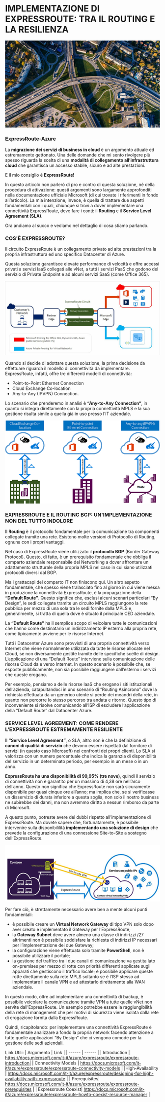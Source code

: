 # IMPLEMENTAZIONE DI EXPRESSROUTE: TRA IL ROUTING E LA RESILIENZA

![Federico_resize_autostrada](https://github.com/FMaestaIT/publicRepo/blob/e135aff374c71b2c4c8cbc797167ca12649a9bc2/expressroute/IMG/Federico_resize_autostrada-compressor.jpg?raw=true)

### ExpressRoute-Azure
La **migrazione dei servizi di business in cloud** è un argomento attuale ed estremamente gettonato. Una delle domande che mi sento rivolgere più spesso riguarda la scelta di una **modalità di collegamento all’infrastruttura cloud** che garantisca un accesso stabile, sicuro e ad alte prestazioni.

E il mio consiglio è **ExpressRoute!**

In questo articolo non parlerò di pro e contro di questa soluzione, né della procedura di attivazione: questi argomenti sono largamente approfonditi nella documentazione ufficiale Microsoft (di cui trovate i riferimenti in fondo all’articolo). La mia intenzione, invece, è quella di trattare due aspetti fondamentali con i quali, chiunque si trovi a dover implementare una connettività ExpressRoute, deve fare i conti: il **Routing** e il **Service Level Agreement (SLA)**.

Ora andiamo al succo e vediamo nel dettaglio di cosa stiamo parlando.

### COS'È EXPRESSROUTE?
Il circuito ExpressRoute è un collegamento privato ad alte prestazioni tra la propria infrastruttura ed uno specifico Datacenter di Azure.

Questa soluzione garantisce elevate performance di velocità e offre accessi privati a servizi IaaS collegati alle vNet, a tutti i servizi PaaS che godono del servizio di Private Endpoint e ad alcuni servizi SaaS (come Office 365).

![Federico_Resize_expressroute-connection-overviewedited](https://github.com/FMaestaIT/publicRepo/blob/main/expressroute/IMG/Federico_Resize_expressroute-connection-overviewedited-compressor.jpg?raw=true)


Quando si decide di adottare questa soluzione, la prima decisione da effettuare riguarda il modello di connettività da implementare. ExpressRoute, infatti, offre tre differenti modelli di connettività:

 - Point-to-Point Ethernet Connection
 - Cloud Exchange Co-location
 - Any-to-Any (IPVPN) Connection.

Lo scenario che prenderemo in analisi è **“Any-to-Any Connection“**, in quanto si integra direttamente con la propria connettività MPLS e la sua gestione risulta simile a quella già in uso presso l’IT aziendale.

![Federico_Resize_expressroute-connectivity-models-diagram](https://github.com/FMaestaIT/publicRepo/blob/main/expressroute/IMG/Federico_Resize_expressroute-connectivity-models-diagram-compressor.png?raw=true)


### EXPRESSROUTE E IL ROUTING BGP: UN'IMPLEMENTAZIONE NON DEL TUTTO INDOLORE
Il **Routing** è il protocollo fondamentale per la comunicazione tra componenti collegate tramite una rete. Esistono molte versioni di Protocollo di Routing, ognuna con i propri vantaggi.

Nel caso di ExpressRoute viene utilizzato il **protocollo BGP** (Border Gateway Protocol). Questo, di fatto, è un prerequisito fondamentale che obbliga il comparto aziendale responsabile del Networking a dover affrontare un adattamento strutturale della propria MPLS nel caso in cui siano utilizzati protocolli diversi dal BGP.

Ma i grattacapi del comparto IT non finiscono qui. Un altro aspetto fondamentale, che spesso viene tralasciato fino al giorno in cui viene messa in produzione la connettività ExpressRoute, è la propagazione della **“Default Route”**. Questo significa che, esclusi alcuni scenari particolari “By Design”, le sedi collegate tramite un circuito MPLS raggiungono la rete pubblica per mezzo di una sola tra le sedi fornite dalla MPLS e, generalmente, si tratta di quella dove è situato il principale CED aziendale.

La **“Default Route”** ha il semplice scopo di veicolare tutte le comunicazioni che hanno come destinatario un indirizzamento IP esterno alla propria rete, come tipicamente avviene per le risorse Internet.

Tutti i Datacenter Azure sono provvisti di una propria connettività verso Internet che viene normalmente utilizzata da tutte le risorse allocate nel Cloud, se non diversamente gestite tramite delle specifiche scelte di design. L’applicazione di una “Default Route” interviene sulla comunicazione delle risorse Cloud da e verso Internet. In questo scenario è possibile che, se esposte pubblicamente, non sia possibile raggiungere dall’esterno i servizi che queste erogano.

Per esempio, pensiamo a delle risorse IaaS che erogano i siti istituzionali dell’azienda, catapultandoci in uno scenario di “Routing Asincrono” dove la richiesta effettuata da un generico utente si perde dei meandri della rete, in quanto non percorre lo stesso percorso tra andata e ritorno. Questo tipo di inconveniente si risolve comunicando all’ISP di escludere l’applicazione della “Default Route” dal Datacenter Azure.

### SERVICE LEVEL AGREEMENT: COME RENDERE L'EXPRESSROUTE ESTREMAMENTE RESILIENTE
Il **“Service Level Agreement”**, o SLA, altro non è che la definizione di **canoni di qualità di servizio** che devono essere rispettati dal fornitore di servizi (in questo caso Microsoft) nei confronti dei propri clienti. Lo SLA si valorizza con un numero percentuale che indica la garanzia di disponibilità del servizio in un determinato periodo, per esempio in un mese o in un anno.

**ExpressRoute ha una disponibilità di 99,95% (tre nove)**, quindi il servizio di connettività non è garantito per un massimo di 4,38 ore nell’arco dell’anno. Questo non significa che ExpressRoute non sarà sicuramente disponibile per quasi cinque ore all’anno; ma implica che, se si verificasse un disservizio di durata inferiore a questa soglia, non solo il nostro business ne subirebbe dei danni, ma non avremmo diritto a nessun rimborso da parte di Microsoft.

A questo punto, potreste avere dei dubbi rispetto all’implementazione di ExpressRoute. Ma dovete sapere che, fortunatamente, è possibile intervenire sulla disponibililità **implementando una soluzione di design** che prevede la configurazione di una connessione Site-to-Site a sostegno dell’ExpressRoute.

![Federico_expressroute-vpns2s-compressor](https://github.com/FMaestaIT/publicRepo/blob/main/expressroute/IMG/Federico_expressroute-vpns2s-compressor.jpg?raw=true)

Per fare ciò, è strettamente necessario avere ben a mente alcuni punti fondamentali:

 - è possibile creare un **Virtual Network Gateway** di tipo VPN solo dopo aver creato e implementato il Gateway per l’ExpressRoute;
 - la **Gateway Subnet** deve avere almeno una classe di indirizzi /27 altrimenti non è possibile soddisfare la richiesta di indirizzi IP necessari per l’implementazione dei due Gateway;
 - la configurazione viene effettuata solo tramite **PowerShell**, non è possibile utilizzare il portale;
 - la gestione del traffico tra i due canali di comunicazione va gestita lato on-premises per mezzo di rotte con priorità differenti applicate sugli apparati che gestiscono il traffico locale; è possibile applicare queste rotte direttamente sulla rete MPLS soltanto se è l’ISP stesso ad implementare il canale VPN e ad attestarlo direttamente alla WAN aziendale.

In questo modo, oltre ad implementare una connettività di backup, è possibile veicolare la comunicazione tramite VPN a tutte quelle vNet non servite dall’ExpressRoute. Un esempio potrebbe essere la raggiungibilità della rete di management che per motivi di sicurezza viene isolata dalla rete di erogazione fornita dalla ExpressRoute.

Quindi, ricapitolando: per implementare una connettività ExpressRoute è fondamentale analizzare a fondo la propria network facendo attenzione a tutte quelle applicazioni “By Design” che ci vengono comode per la gestione delle sedi aziendali.

 

Link Utili:
| Argomento | Link |
| ------ | ------ |
| Introduction | https://docs.microsoft.com/it-it/azure/expressroute/expressroute-introduction|
| Connectivity Models | https://docs.microsoft.com/it-it/azure/expressroute/expressroute-connectivity-models |
|High-Availability | https://docs.microsoft.com/it-it/azure/expressroute/designing-for-high-availability-with-expressroute |
| Prerequisites| https://docs.microsoft.com/it-it/azure/expressroute/expressroute-prerequisites |
| Expressroute Coexist| https://docs.microsoft.com/it-it/azure/expressroute/expressroute-howto-coexist-resource-manager |